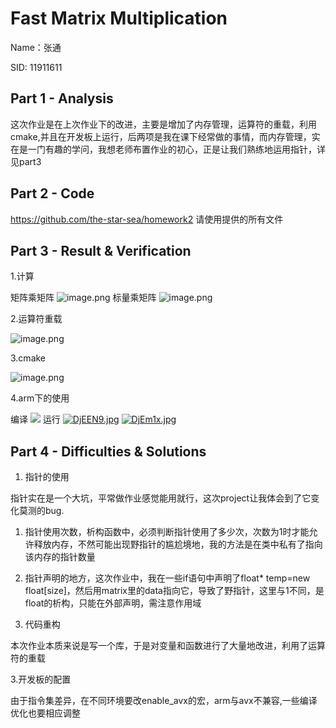 # Fast Matrix Multiplication
Name：张通

SID: 11911611
## Part 1 - Analysis
这次作业是在上次作业下的改进，主要是增加了内存管理，运算符的重载，利用cmake,并且在开发板上运行，后两项是我在课下经常做的事情，而内存管理，实在是一门有趣的学问，我想老师布置作业的初心，正是让我们熟练地运用指针，详见part3
## Part 2 - Code
https://github.com/the-star-sea/homework2
请使用提供的所有文件
## Part 3 - Result & Verification
1.计算

矩阵乘矩阵
![image.png](https://i.loli.net/2020/12/06/TFWiP89pCrENuys.png)
标量乘矩阵
![image.png](https://i.loli.net/2020/12/06/SaDOEetQrU4VMqT.png)

2.运算符重载

![image.png](https://i.loli.net/2020/12/06/kvwp3mzTIuMZnay.png)

3.cmake

![image.png](https://i.loli.net/2020/12/06/9gLu3ErOQMtFKo5.png)

4.arm下的使用

 编译
![](https://i.bmp.ovh/imgs/2020/12/b61cdd86637b9b7e.png)
 运行
 [![DjEEN9.jpg](https://s3.ax1x.com/2020/12/06/DjEEN9.jpg)](https://imgchr.com/i/DjEEN9)
 [![DjEm1x.jpg](https://s3.ax1x.com/2020/12/06/DjEm1x.jpg)](https://imgchr.com/i/DjEm1x)

## Part 4 - Difficulties & Solutions
1. 指针的使用

指针实在是一个大坑，平常做作业感觉能用就行，这次project让我体会到了它变化莫测的bug.

1. 指针使用次数，析构函数中，必须判断指针使用了多少次，次数为1时才能允许释放内存，不然可能出现野指针的尴尬境地，我的方法是在类中私有了指向该内存的指针数量
2. 指针声明的地方，这次作业中，我在一些if语句中声明了float* temp=new float[size]，然后用matrix里的data指向它，导致了野指针，这里与1不同，是float的析构，只能在外部声明，需注意作用域

2. 代码重构

本次作业本质来说是写一个库，于是对变量和函数进行了大量地改进，利用了运算符的重载

3.开发板的配置

由于指令集差异，在不同环境要改enable_avx的宏，arm与avx不兼容,一些编译优化也要相应调整
